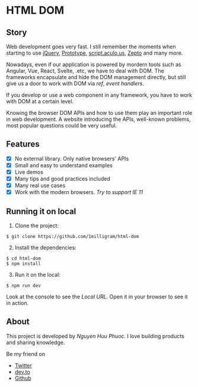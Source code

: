 # HTML DOM

## Story

Web development goes very fast. I still remember the moments when starting to use [jQuery](https://jquery.com), [Prototype](http://prototypejs.org),
[script.aculo.us](https://script.aculo.us), [Zepto](https://zeptojs.com) and many more.

Nowadays, even if our application is powered by mordern tools such as Angular, Vue, React, Svelte, .etc, we have to deal with DOM.
The frameworks encapsulate and hide the DOM management directly, but still give us a door to work with DOM via _ref_, _event handlers_.

If you develop or use a web component in any framework, you have to work with DOM at a certain level.

Knowing the browser DOM APIs and how to use them play an important role in web development.
A website introducing the APIs, well-known problems, most popular questions could be very useful. 

## Features

* [x] No external library. Only native browsers' APIs
* [x] Small and easy to understand examples
* [x] Live demos
* [x] Many tips and good practices included
* [x] Many real use cases
* [x] Work with the modern browsers. _Try to support IE 11_

## Running it on local

1. Clone the project:

```shell
$ git clone https://github.com/1milligram/html-dom
```

2. Install the dependencies:

```shell
$ cd html-dom
$ npm install
```

3. Run it on the local:

```shell
$ npm run dev
```

Look at the console to see the _Local URL_. Open it in your browser to see it in action.

## About

This project is developed by _Nguyen Huu Phuoc_. I love building products and sharing knowledge.

Be my friend on
* [Twitter](https://twitter.com/nghuuphuoc)
* [dev.to](https://dev.to/phuocng)
* [Github](https://github.com/phuoc-ng)
